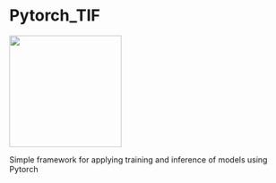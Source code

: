 # Pytorch_TIF

<img src="https://user-images.githubusercontent.com/105294556/225417987-a2d43a33-8b4b-4c78-93db-bd09402c8e02.svg" width="200" height="200">


Simple framework for applying training and inference of models using Pytorch 
